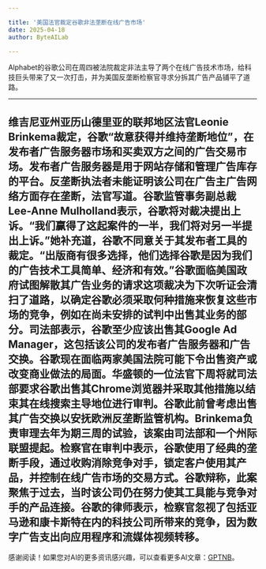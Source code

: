 ```yaml
---

title: '美国法官裁定谷歌非法垄断在线广告市场'
date: 2025-04-18
author: ByteAILab

---
```


Alphabet的谷歌公司在周四被法院裁定非法主导了两个在线广告技术市场，给科技巨头带来了又一次打击，并为美国反垄断检察官寻求分拆其广告产品铺平了道路。

---
维吉尼亚州亚历山德里亚的联邦地区法官Leonie Brinkema裁定，谷歌“故意获得并维持垄断地位”，在发布者广告服务器市场和买卖双方之间的广告交易市场。发布者广告服务器是用于网站存储和管理广告库存的平台。反垄断执法者未能证明该公司在广告主广告网络方面存在垄断，法官写道。谷歌监管事务副总裁Lee-Anne Mulholland表示，谷歌将对裁决提出上诉。“我们赢得了这起案件的一半，我们将对另一半提出上诉。”她补充道，谷歌不同意关于其发布者工具的裁定。“出版商有很多选择，他们选择谷歌是因为我们的广告技术工具简单、经济和有效。”谷歌面临美国政府试图解散其广告业务的请求这项裁决为下次听证会清扫了道路，以确定谷歌必须采取何种措施来恢复这些市场的竞争，例如在尚未安排的试判中出售其业务的部分。司法部表示，谷歌至少应该出售其Google Ad Manager，这包括该公司的发布者广告服务器和广告交换。谷歌现在面临两家美国法院可能下令出售资产或改变商业做法的局面。华盛顿的一位法官下周将就司法部要求谷歌出售其Chrome浏览器并采取其他措施以结束其在线搜索主导地位进行审判。谷歌此前曾考虑出售其广告交换以安抚欧洲反垄断监管机构。Brinkema负责审理去年为期三周的试验，该案由司法部和一个州际联盟提起。检察官在审判中表示，谷歌使用了经典的垄断手段，通过收购消除竞争对手，锁定客户使用其产品，并控制在线广告市场的交易方式。谷歌辩称，此案聚焦于过去，当时该公司仍在努力使其工具能与竞争对手的产品连接。谷歌的律师表示，检察官忽视了包括亚马逊和康卡斯特在内的科技公司所带来的竞争，因为数字广告支出向应用程序和流媒体视频转移。
---
感谢阅读！如果您对AI的更多资讯感兴趣，可以查看更多AI文章：[GPTNB](https://gptnb.com)。